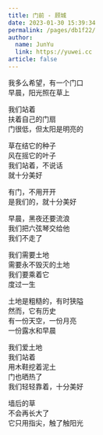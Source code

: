 ```yaml
---
title: 门前 - 顾城
date: 2023-01-30 15:39:34
permalink: /pages/db1f22/
author: 
  name: JunYu
  link: https://yuwei.cc
article: false
---
```

我多么希望，有一个门口  
早晨，阳光照在草上

我们站着  
扶着自己的门扇  
门很低，但太阳是明亮的

草在结它的种子  
风在摇它的叶子  
我们站着，不说话  
就十分美好

有门，不用开开  
是我们的，就十分美好

早晨，黑夜还要流浪  
我们把六弦琴交给他  
我们不走了

我们需要土地  
需要永不毁灭的土地  
我们要乘着它  
度过一生

土地是粗糙的，有时狭隘  
然而，它有历史  
有一份天空，一份月亮  
一份露水和早晨

我们爱土地  
我们站着  
用木鞋挖着泥土  
门也晒热了  
我们轻轻靠着，十分美好

墙后的草  
不会再长大了  
它只用指尖，触了触阳光
